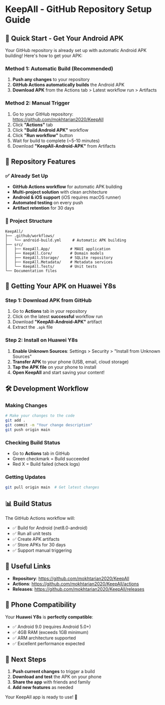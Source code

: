 # KeepAll - GitHub Repository Setup Guide

## 📱 Quick Start - Get Your Android APK

Your GitHub repository is already set up with automatic Android APK building! Here's how to get your APK:

### Method 1: Automatic Build (Recommended)
1. **Push any changes** to your repository
2. **GitHub Actions automatically builds** the Android APK
3. **Download APK** from the Actions tab > Latest workflow run > Artifacts

### Method 2: Manual Trigger
1. Go to your GitHub repository: https://github.com/mokhtarian2020/KeepAll
2. Click **"Actions"** tab
3. Click **"Build Android APK"** workflow
4. Click **"Run workflow"** button
5. Wait for build to complete (~5-10 minutes)
6. Download **"KeepAll-Android-APK"** from Artifacts

## 🔧 Repository Features

### ✅ Already Set Up
- **GitHub Actions workflow** for automatic APK building
- **Multi-project solution** with clean architecture
- **Android & iOS support** (iOS requires macOS runner)
- **Automated testing** on every push
- **Artifact retention** for 30 days

### 📂 Project Structure
```
KeepAll/
├── .github/workflows/
│   └── android-build.yml     # Automatic APK building
├── src/
│   ├── KeepAll.App/         # MAUI application
│   ├── KeepAll.Core/        # Domain models
│   ├── KeepAll.Storage/     # SQLite repository
│   ├── KeepAll.Metadata/    # Metadata services
│   └── KeepAll.Tests/       # Unit tests
└── Documentation files
```

## 🚀 Getting Your APK on Huawei Y8s

### Step 1: Download APK from GitHub
1. Go to **Actions** tab in your repository
2. Click on the latest **successful** workflow run
3. Download **"KeepAll-Android-APK"** artifact
4. Extract the `.apk` file

### Step 2: Install on Huawei Y8s
1. **Enable Unknown Sources**: Settings > Security > "Install from Unknown Sources"
2. **Transfer APK** to your phone (USB, email, cloud storage)
3. **Tap the APK file** on your phone to install
4. **Open KeepAll** and start saving your content!

## 🛠️ Development Workflow

### Making Changes
```bash
# Make your changes to the code
git add .
git commit -m "Your change description"
git push origin main
```

### Checking Build Status
- Go to **Actions** tab in GitHub
- Green checkmark = Build succeeded
- Red X = Build failed (check logs)

### Getting Updates
```bash
git pull origin main  # Get latest changes
```

## 📊 Build Status

The GitHub Actions workflow will:
- ✅ Build for Android (net8.0-android)
- ✅ Run all unit tests
- ✅ Create APK artifacts
- ✅ Store APKs for 30 days
- ✅ Support manual triggering

## 🔗 Useful Links

- **Repository**: https://github.com/mokhtarian2020/KeepAll
- **Actions**: https://github.com/mokhtarian2020/KeepAll/actions
- **Releases**: https://github.com/mokhtarian2020/KeepAll/releases

## 📱 Phone Compatibility

Your **Huawei Y8s** is **perfectly compatible**:
- ✅ Android 9.0 (requires Android 5.0+)
- ✅ 4GB RAM (exceeds 1GB minimum)
- ✅ ARM architecture supported
- ✅ Excellent performance expected

## 🎯 Next Steps

1. **Push current changes** to trigger a build
2. **Download and test** the APK on your phone
3. **Share the app** with friends and family
4. **Add new features** as needed

Your KeepAll app is ready to use! 🎉
